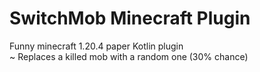 # SwitchMob Minecraft Plugin
Funny minecraft 1.20.4 paper Kotlin plugin  
~ Replaces a killed mob with a random one (30% chance)
